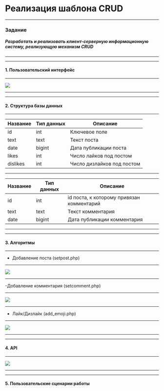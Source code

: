 # Реализация шаблона CRUD
***
### Задание
##### Разработать и реализовать клиент-серверную информационную систему, реализующую механизм CRUD
***
***
#### 1. Пользовательский интерфейс
---
![](https://raw.githubusercontent.com/Argoleed/Forum/main/user_interface.png)
***
***
#### 2. Структура базы данных
***
| Название | Тип данных | Описание                                          |
|----------|------------|---------------------------------------------------|
| id       | int        | Ключевое поле                                     |
| text     | text       | Текст поста                                       |
| date     | bigint     | Дата публикации поста                             |
| likes    | int        | Число лайков под постом                           |
| dislikes | int        | Число дизлайков под постом                        |
***
| Название | Тип данных | Описание                                          |
|----------|------------|---------------------------------------------------|
| id       | int        | id поста, к которому привязан комментарий         |
| text     | text       | Текст комментария                                 |
| date     | bigint     | Дата публикации комментария                       |
***
***
#### 3. Алгоритмы
***
- Добавление поста (setpost.php)
***
![](https://github.com/Argoleed/Forum/blob/main/setpost.png)
***
-Добавление комментария (setcomment.php)
***
![](https://github.com/Argoleed/Forum/blob/main/setcomment.png)
***
- Лайк/Дизлайк (add_emoji.php)
***
![](https://github.com/Argoleed/Forum/blob/main/add_emoji.png)
***
***
#### 4. API
***
![](https://github.com/Argoleed/Forum/blob/main/API.png)
***
***
#### 5. Пользовательские сценарии работы
